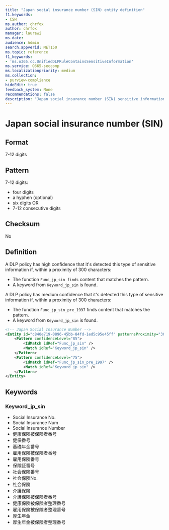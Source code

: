 ```yaml
---
title: "Japan social insurance number (SIN) entity definition"
f1.keywords:
- CSH
ms.author: chrfox
author: chrfox
manager: laurawi
ms.date:
audience: Admin
search.appverid: MET150
ms.topic: reference
f1_keywords:
- 'ms.o365.cc.UnifiedDLPRuleContainsSensitiveInformation'
ms.service: O365-seccomp
ms.localizationpriority: medium
ms.collection:
- purview-compliance
hideEdit: true
feedback_system: None
recommendations: false
description: "Japan social insurance number (SIN) sensitive information type entity definition."
---
```


# Japan social insurance number (SIN)

## Format

7-12 digits

## Pattern

7-12 digits:

- four digits
- a hyphen (optional)
- six digits
OR
- 7-12 consecutive digits

## Checksum

No

## Definition

A DLP policy has high confidence that it's detected this type of sensitive information if, within a proximity of 300 characters:

- The function `Func_jp_sin finds` content that matches the pattern.
- A keyword from `Keyword_jp_sin` is found.

A DLP policy has medium confidence that it's detected this type of sensitive information if, within a proximity of 300 characters:

- The function `Func_jp_sin_pre_1997` finds content that matches the pattern.
- A keyword from `Keyword_jp_sin` is found.

```xml
<!-- Japan Social Insurance Number -->
<Entity id="c840e719-0896-45bb-84fd-1ed5c95e45ff" patternsProximity="300" recommendedConfidence="75">
    <Pattern confidenceLevel="85">
        <IdMatch idRef="Func_jp_sin" />
        <Match idRef="Keyword_jp_sin" />
    </Pattern>
    <Pattern confidenceLevel="75">
        <IdMatch idRef="Func_jp_sin_pre_1997" />
        <Match idRef="Keyword_jp_sin" />
    </Pattern>
</Entity>
```

## Keywords

### Keyword_jp_sin

- Social Insurance No.
- Social Insurance Num
- Social Insurance Number
- 健康保険被保険者番号
- 健保番号
- 基礎年金番号
- 雇用保険被保険者番号
- 雇用保険番号
- 保険証番号
- 社会保険番号
- 社会保険No.
- 社会保険
- 介護保険
- 介護保険被保険者番号
- 健康保険被保険者整理番号
- 雇用保険被保険者整理番号
- 厚生年金
- 厚生年金被保険者整理番号